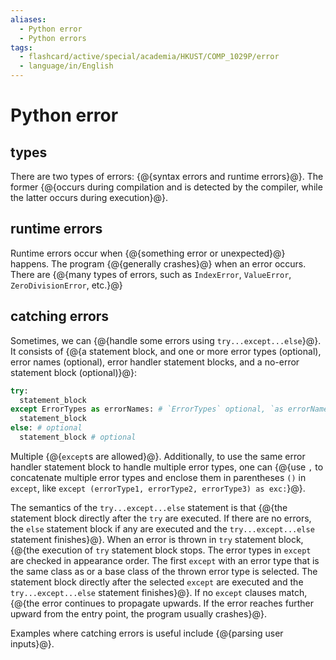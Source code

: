 ```yaml
---
aliases:
  - Python error
  - Python errors
tags:
  - flashcard/active/special/academia/HKUST/COMP_1029P/error
  - language/in/English
---
```


# Python error

## types

There are two types of errors: {@{syntax errors and runtime errors}@}. The former {@{occurs during compilation and is detected by the compiler, while the latter occurs during execution}@}. <!--SR:!2027-02-01,832,330!2027-09-23,1031,350-->

## runtime errors

Runtime errors occur when {@{something error or unexpected}@} happens. The program {@{generally crashes}@} when an error occurs. There are {@{many types of errors, such as `IndexError`, `ValueError`, `ZeroDivisionError`, etc.}@} <!--SR:!2028-01-12,1119,350!2025-01-29,275,330!2028-05-29,1225,350-->

## catching errors

Sometimes, we can {@{handle some errors using `try...except...else`}@}. It consists of {@{a statement block, and one or more error types (optional), error names (optional), error handler statement blocks, and a no-error statement block (optional)}@}: <!--SR:!2026-12-22,796,330!2025-10-28,458,310-->

```Python
try:
  statement_block
except ErrorTypes as errorNames: # `ErrorTypes` optional, `as errorNames` optional
  statement_block
else: # optional
  statement_block # optional
```

Multiple {@{`except`s are allowed}@}. Additionally, to use the same error handler statement block to handle multiple error types, one can {@{use `,` to concatenate multiple error types and enclose them in parentheses `()` in `except`, like `except (errorType1, errorType2, errorType3) as exc:`}@}. <!--SR:!2028-05-31,1225,350!2026-07-20,673,330-->

The semantics of the `try...except...else` statement is that {@{the statement block directly after the `try` are executed. If there are no errors, the `else` statement block if any are executed and the `try...except...else` statement finishes}@}. When an error is thrown in `try` statement block, {@{the execution of `try` statement block stops. The error types in `except` are checked in appearance order. The first `except` with an error type that is the same class as or a base class of the thrown error type is selected. The statement block directly after the selected `except` are executed and the `try...except...else` statement finishes}@}. If no `except` clauses match, {@{the error continues to propagate upwards. If the error reaches further upward from the entry point, the program usually crashes}@}. <!--SR:!2026-10-28,748,330!2025-04-27,298,290!2027-05-31,914,330-->

Examples where catching errors is useful include {@{parsing user inputs}@}. <!--SR:!2027-05-01,890,330-->
